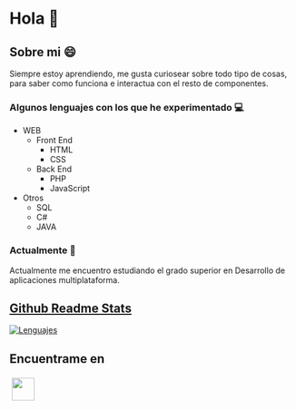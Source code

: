 # Hola 👋
## Sobre mi :smile:
Siempre estoy aprendiendo, me gusta curiosear sobre todo tipo de cosas, para saber como funciona e interactua con el resto de componentes.
### Algunos lenguajes con los que he experimentado :computer:
* WEB
  * Front End
    * HTML
    * CSS
   * Back End
     * PHP
     * JavaScript
* Otros
  * SQL
  * C#
  * JAVA
### Actualmente :mag_right:
Actualmente me encuentro estudiando el grado superior en Desarrollo de aplicaciones multiplataforma.
## [Github Readme Stats](https://github.com/anuraghazra/github-readme-stats)
[![Lenguajes](https://github-readme-stats.vercel.app/api/top-langs/?username=alejandrogonzaleznavarro&exclude_repo=Code&hide=Hack&layout=compact&theme=nord)](https://github.com/anuraghazra/github-readme-stats)
## Encuentrame en
<a href="https://bit.ly/2McLDKT" target="_blank" rel="noopener noreferrer"><img src="https://user-images.githubusercontent.com/43465344/110965030-1c497600-8354-11eb-96f2-9130d356a822.png" height="40" style="vertical-align:top; margin:4px;"></a>
<!--
**AlejandroGonzalezNavarro/AlejandroGonzalezNavarro** is a ✨ _special_ ✨ repository because its `README.md` (this file) appears on your GitHub profile.
[![Estadisticas](https://github-readme-stats.vercel.app/api?username=alejandrogonzaleznavarro&hide=prs,issues&theme=nord)](https://github.com/anuraghazra/github-readme-stats)
[LinkedIn](https://bit.ly/2McLDKT)
Here are some ideas to get you started:

- 🔭 I’m currently working on ...
- 🌱 I’m currently learning ...
- 👯 I’m looking to collaborate on ...
- 🤔 I’m looking for help with ...
- 💬 Ask me about ...
- 📫 How to reach me: ...
- 😄 Pronouns: ...!
- ⚡ Fun fact: ...
-->
